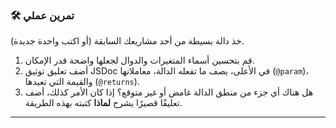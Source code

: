 ### 🛠️ تمرين عملي
خذ دالة بسيطة من أحد مشاريعك السابقة (أو اكتب واحدة جديدة).
1.  قم بتحسين أسماء المتغيرات والدوال لجعلها واضحة قدر الإمكان.
2.  أضف تعليق توثيق JSDoc في الأعلى، يصف ما تفعله الدالة، معاملاتها (`@param`)، والقيمة التي تعيدها (`@returns`).
3.  هل هناك أي جزء من منطق الدالة غامض أو غير متوقع؟ إذا كان الأمر كذلك، أضف تعليقًا قصيرًا يشرح **لماذا** كتبته بهذه الطريقة.

---
